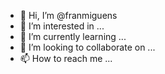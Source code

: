 - 👋 Hi, I’m @franmiguens
- 👀 I’m interested in ...
- 🌱 I’m currently learning ...
- 💞️ I’m looking to collaborate on ...
- 📫 How to reach me ...

<!---
franmiguens/franmiguens is a ✨ special ✨ repository because its `README.md` (this file) appears on your GitHub profile.
You can click the Preview link to take a look at your changes.
--->
